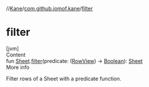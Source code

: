 //[Kane](../index.md)/[com.github.jomof.kane](index.md)/[filter](filter.md)



# filter  
[jvm]  
Content  
fun [Sheet](../com.github.jomof.kane.impl.sheet/-sheet/index.md).[filter](filter.md)(predicate: ([RowView](../com.github.jomof.kane.impl.sheet/-row-view/index.md)) -> [Boolean](https://kotlinlang.org/api/latest/jvm/stdlib/kotlin/-boolean/index.html)): [Sheet](../com.github.jomof.kane.impl.sheet/-sheet/index.md)  
More info  


Filter rows of a Sheet with a predicate function.

  



